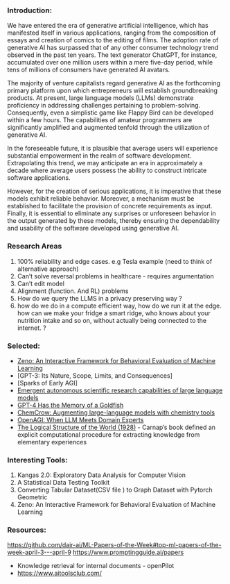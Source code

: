 ### Introduction: 


We have entered the era of generative artificial intelligence, which has manifested itself in various applications, ranging from the composition of
essays and creation of comics to the editing of films. The adoption rate of generative AI has surpassed that of any other consumer technology trend 
observed in the past ten years. The text generator ChatGPT, for instance, accumulated over one million users within a mere five-day period, while tens 
of millions of consumers have generated AI avatars.

The majority of venture capitalists regard generative AI as the forthcoming primary platform upon which entrepreneurs will establish groundbreaking 
products. At present, large language models (LLMs) demonstrate proficiency in addressing challenges pertaining to problem-solving. 
Consequently, even a simplistic game like Flappy Bird can be developed within a few hours. The capabilities of amateur programmers are significantly
amplified and augmented tenfold through the utilization of generative AI.

In the foreseeable future, it is plausible that average users will experience substantial empowerment in the realm of software development.
Extrapolating this trend, we may anticipate an era in approximately a decade where average users possess the ability to construct intricate software 
applications.

However, for the creation of serious applications, it is imperative that these models exhibit reliable behavior. Moreover, a mechanism must be established
to facilitate the provision of concrete requirements as input. Finally, it is essential to eliminate any surprises or unforeseen behavior in the output 
generated by these models, thereby ensuring the dependability and usability of the software developed using generative AI.

### Research Areas 

1. 100% reliability and edge cases. e.g Tesla example (need to think of alternative approach) 
2. Can’t solve reversal problems in healthcare - requires argumentation 
3. Can’t edit model 
4. Alignment (function. And RL) problems 
5. How do we query the LLMS in a privacy preserving way ? 
6. how do we do in a compute efficient way, how do we run it at the edge. how can we make your fridge a smart ridge, who knows about your nutrition intake and so on, without actually being connected to the internet. ? 


### Selected: 
- [Zeno: An Interactive Framework for Behavioral Evaluation of Machine Learning]()
- [GPT-3: Its Nature, Scope, Limits, and Consequences]
- [Sparks of Early AGI]
- [Emergent autonomous scientific research capabilities of large language models](https://arxiv.org/abs/2304.05332)
- [GPT-4 Has the Memory of a Goldfish](https://www.theatlantic.com/technology/archive/2023/03/gpt-4-has-memory-context-window/673426/)
- [ChemCrow: Augmenting large-language models with chemistry tools]()
- [OpenAGI: When LLM Meets Domain Experts](https://github.com/agiresearch/OpenAGI)
- [The Logical Structure of the World (1928)]() -  Carnap’s book  defined an explicit computational procedure for
 extracting knowledge from elementary experiences

### Interesting Tools: 


1.  Kangas 2.0: Exploratory Data Analysis for Computer Vision
2. A Statistical Data Testing Toolkit
3. Converting Tabular Dataset(CSV file ) to Graph Dataset with Pytorch Geometric
4. Zeno: An Interactive Framework for Behavioral Evaluation of Machine Learning

### Resources: 

https://github.com/dair-ai/ML-Papers-of-the-Week#top-ml-papers-of-the-week-april-3---april-9
https://www.promptingguide.ai/papers 
- Knowledge retrieval for internal documents - openPilot 
- https://www.aitoolsclub.com/

